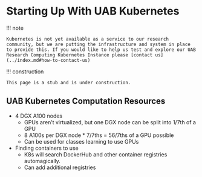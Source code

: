 # Starting Up With UAB Kubernetes

<!-- markdownlint-disable MD046 -->
!!! note

    Kubernetes is not yet available as a service to our research community, but we are putting the infrastructure and system in place to provide this. If you would like to help us test and explore our UAB Research Computing Kubernetes Instance please [contact us](../index.md#how-to-contact-us)
<!-- markdownlint-enable MD046 -->

<!-- markdownlint-disable MD046 -->
!!! construction

    This page is a stub and is under construction.
<!-- markdownlint-enable MD046 -->

## UAB Kubernetes Computation Resources

- 4 DGX A100 nodes
    - GPUs aren’t virtualized, but one DGX node can be split into 1/7th of a GPU
    - 8 A100s per DGX node * 7/7ths = 56/7ths of a GPU possible
    - Can be used for classes learning to use GPUs
- Finding containers to use
    - K8s will search DockerHub and other container registries automagically.
    - Can add additional registries

